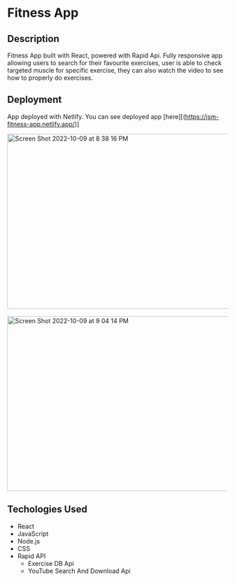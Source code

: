 # Fitness App

## Description

Fitness App built with React, powered with Rapid Api. Fully responsive app allowing users to search for their favourite exercises, user is able to check targeted muscle for specific exercise, they can also watch the video to see how to properly do exercises.

## Deployment
App deployed with Netlify.
You can see deployed app [here][(https://jsm-fitness-app.netlify.app/)]





<img width="1440" alt="Screen Shot 2022-10-09 at 8 38 16 PM" src="https://user-images.githubusercontent.com/89114955/194787230-3c97ff34-45d4-4068-ad8e-be09ce3a586c.png" height="400em">
&nbsp;
&nbsp;
<img width="1120" alt="Screen Shot 2022-10-09 at 9 04 14 PM" src="https://user-images.githubusercontent.com/89114955/194787865-735f0ce0-eb88-4039-9f2d-637ddb915415.png" height="400em">


## Techologies Used

* React
* JavaScript
* Node.js
* CSS
* Rapid API
  * Exercise DB Api
  * YouTube Search And Download Api
